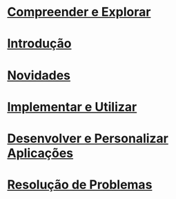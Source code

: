 # <a name="understand-and-exploreintuneunderstand-exploreintroduction-to-microsoft-intune"></a>[Compreender e Explorar](/intune/understand-explore/introduction-to-microsoft-intune)
# <a name="get-startedintuneget-startedget-started"></a>[Introdução](/intune/get-started/get-started)
<!--- ## [Migrate to Intune](migrating-to-intune.md)
### [Set up Intune](migrating-to-intune-step-one.md)
### [Configure Intune](migrating-to-intune-step-two.md)
### [Pilot Intune](migrating-to-intune-step-three.md)
### [Migrate to Intune](migrating-to-intune-step-four.md)--->
<!--- ## [Plan for app deployment](Plan-for-app-deployment-in-microsoft-intune.md)
## [Help secure on-premises resources](help-secure-on-premises-resources.md)
## [Help secure Office 365](help-secure-office-365.md)
## [Manage corporate-owned mobile devices](manage-corporate-owned-mobile-devices.md)
## [Manage shared retail tablet devices](manage-shared-retail-tablet-devices.md)
## [Support bring your own device](support-byod.md)
## [Help secure access from hotel kiosks](help-secure-access-from-hotel-kiosks.md)
## [Best practices for using Microsoft Intune](best-practices-for-using-intune.md)--->
<!--- ## [What to tell your end users](how-to-educate-your-end-users-about-microsoft-intune.md)--->
# <a name="whats-newintunewhats-newwhats-new-in-microsoft-intune"></a>[Novidades](/intune/whats-new/whats-new-in-microsoft-intune)
# <a name="deploy-and-useintunedeploy-useoverview-of-device-and-app-lifecycles-in-microsoft-intune"></a>[Implementar e Utilizar](/intune/deploy-use/overview-of-device-and-app-lifecycles-in-microsoft-intune)
# <a name="develop-and-customize-appsintunedevelopintune-app-sdk"></a>[Desenvolver e Personalizar Aplicações](/intune/develop/intune-app-sdk)
# <a name="troubleshootintunetroubleshootgeneral-troubleshooting-tips-for-microsoft-intune"></a>[Resolução de Problemas](/intune/troubleshoot/general-troubleshooting-tips-for-microsoft-intune)


<!--HONumber=Feb17_HO3-->


